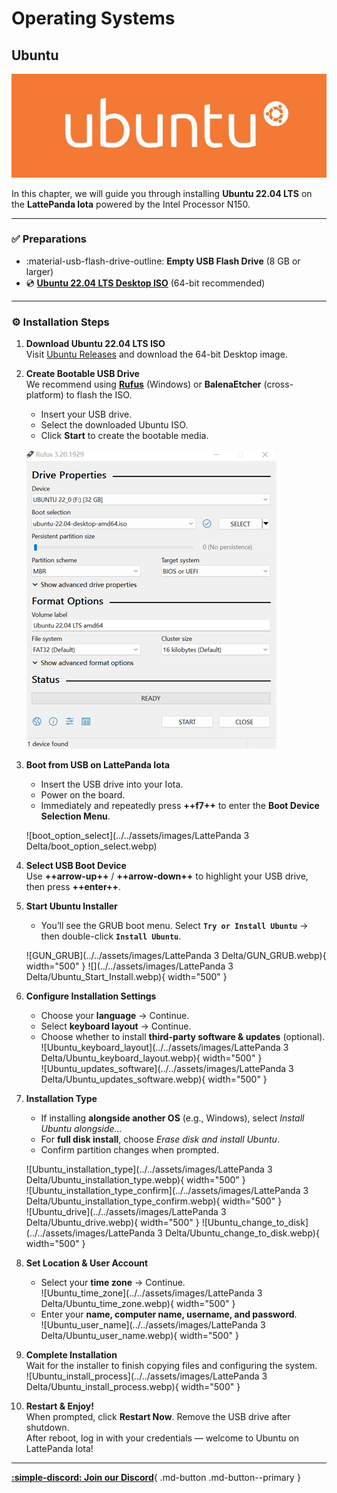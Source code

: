 # Operating Systems

## Ubuntu

![](../../assets/images/Ubuntu_Logo.webp)

In this chapter, we will guide you through installing **Ubuntu 22.04 LTS** on the **LattePanda Iota** powered by the Intel Processor N150.

---

### ✅ Preparations

* :material-usb-flash-drive-outline: **Empty USB Flash Drive** (8 GB or larger)
* 💿 [**Ubuntu 22.04 LTS Desktop ISO**](http://releases.ubuntu.com/jammy/) (64-bit recommended)

---

### ⚙️ Installation Steps

1. **Download Ubuntu 22.04 LTS ISO**  
   Visit [Ubuntu Releases](http://releases.ubuntu.com/jammy/) and download the 64-bit Desktop image.

2. **Create Bootable USB Drive**  
   We recommend using **[Rufus](https://rufus.ie/)** (Windows) or **BalenaEtcher** (cross-platform) to flash the ISO.  
    - Insert your USB drive.
    - Select the downloaded Ubuntu ISO.
    - Click **Start** to create the bootable media.

    ![](../../assets/images/Rufus%20setup--Ubuntu%2022.04.webp)

3. **Boot from USB on LattePanda Iota**  
    - Insert the USB drive into your Iota.
    - Power on the board.
    - Immediately and repeatedly press **++f7++** to enter the **Boot Device Selection Menu**.

    ![boot_option_select](../../assets/images/LattePanda 3 Delta/boot_option_select.webp)

4. **Select USB Boot Device**  
    Use **++arrow-up++** / **++arrow-down++** to highlight your USB drive, then press **++enter++**.

5. **Start Ubuntu Installer**  
    - You’ll see the GRUB boot menu. Select **`Try or Install Ubuntu`** → then double-click **`Install Ubuntu`**.

    ![GUN_GRUB](../../assets/images/LattePanda 3 Delta/GUN_GRUB.webp){ width="500" }
    ![](../../assets/images/LattePanda 3 Delta/Ubuntu_Start_Install.webp){ width="500" }

6. **Configure Installation Settings**
    - Choose your **language** → Continue.
    - Select **keyboard layout** → Continue.
    - Choose whether to install **third-party software & updates** (optional).
    ![Ubuntu_keyboard_layout](../../assets/images/LattePanda 3 Delta/Ubuntu_keyboard_layout.webp){ width="500" }  
    ![Ubuntu_updates_software](../../assets/images/LattePanda 3 Delta/Ubuntu_updates_software.webp){ width="500" }

7. **Installation Type**  
    - If installing **alongside another OS** (e.g., Windows), select *Install Ubuntu alongside...*  
    - For **full disk install**, choose *Erase disk and install Ubuntu*.  
    - Confirm partition changes when prompted.

    ![Ubuntu_installation_type](../../assets/images/LattePanda 3 Delta/Ubuntu_installation_type.webp){ width="500" }  
    ![Ubuntu_installation_type_confirm](../../assets/images/LattePanda 3 Delta/Ubuntu_installation_type_confirm.webp){ width="500" }  
    ![Ubuntu_drive](../../assets/images/LattePanda 3 Delta/Ubuntu_drive.webp){ width="500" }
    ![Ubuntu_change_to_disk](../../assets/images/LattePanda 3 Delta/Ubuntu_change_to_disk.webp){ width="500" }

8. **Set Location & User Account**  
    - Select your **time zone** → Continue.  
    ![Ubuntu_time_zone](../../assets/images/LattePanda 3 Delta/Ubuntu_time_zone.webp){ width="500" }
    - Enter your **name, computer name, username, and password**.  
    ![Ubuntu_user_name](../../assets/images/LattePanda 3 Delta/Ubuntu_user_name.webp){ width="500" }

9. **Complete Installation**  
     Wait for the installer to finish copying files and configuring the system.  
    ![Ubuntu_install_process](../../assets/images/LattePanda 3 Delta/Ubuntu_install_process.webp){ width="500" }

10. **Restart & Enjoy!**  
        When prompted, click **Restart Now**. Remove the USB drive after shutdown.  
        After reboot, log in with your credentials — welcome to Ubuntu on LattePanda Iota!

---


[**:simple-discord: Join our Discord**](https://discord.gg/k6YPYQgmHt){ .md-button .md-button--primary }